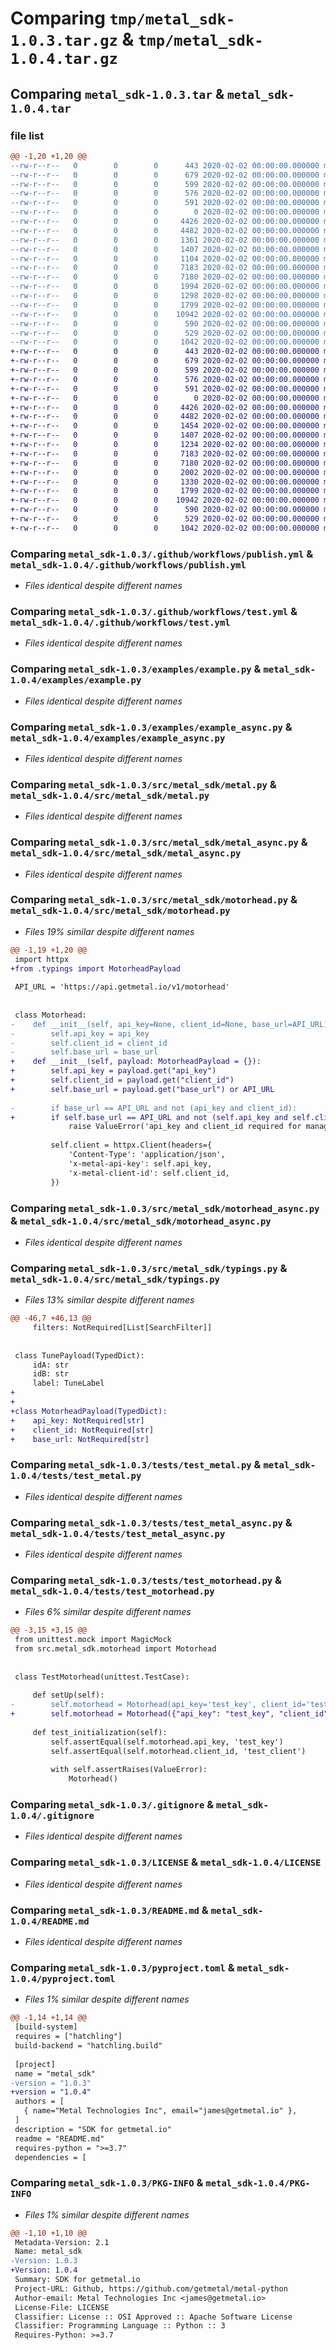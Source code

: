 # Comparing `tmp/metal_sdk-1.0.3.tar.gz` & `tmp/metal_sdk-1.0.4.tar.gz`

## Comparing `metal_sdk-1.0.3.tar` & `metal_sdk-1.0.4.tar`

### file list

```diff
@@ -1,20 +1,20 @@
--rw-r--r--   0        0        0      443 2020-02-02 00:00:00.000000 metal_sdk-1.0.3/.github/workflows/lint.yml
--rw-r--r--   0        0        0      679 2020-02-02 00:00:00.000000 metal_sdk-1.0.3/.github/workflows/publish.yml
--rw-r--r--   0        0        0      599 2020-02-02 00:00:00.000000 metal_sdk-1.0.3/.github/workflows/test.yml
--rw-r--r--   0        0        0      576 2020-02-02 00:00:00.000000 metal_sdk-1.0.3/examples/example.py
--rw-r--r--   0        0        0      591 2020-02-02 00:00:00.000000 metal_sdk-1.0.3/examples/example_async.py
--rw-r--r--   0        0        0        0 2020-02-02 00:00:00.000000 metal_sdk-1.0.3/src/metal_sdk/__init__.py
--rw-r--r--   0        0        0     4426 2020-02-02 00:00:00.000000 metal_sdk-1.0.3/src/metal_sdk/metal.py
--rw-r--r--   0        0        0     4482 2020-02-02 00:00:00.000000 metal_sdk-1.0.3/src/metal_sdk/metal_async.py
--rw-r--r--   0        0        0     1361 2020-02-02 00:00:00.000000 metal_sdk-1.0.3/src/metal_sdk/motorhead.py
--rw-r--r--   0        0        0     1407 2020-02-02 00:00:00.000000 metal_sdk-1.0.3/src/metal_sdk/motorhead_async.py
--rw-r--r--   0        0        0     1104 2020-02-02 00:00:00.000000 metal_sdk-1.0.3/src/metal_sdk/typings.py
--rw-r--r--   0        0        0     7183 2020-02-02 00:00:00.000000 metal_sdk-1.0.3/tests/test_metal.py
--rw-r--r--   0        0        0     7180 2020-02-02 00:00:00.000000 metal_sdk-1.0.3/tests/test_metal_async.py
--rw-r--r--   0        0        0     1994 2020-02-02 00:00:00.000000 metal_sdk-1.0.3/tests/test_motorhead.py
--rw-r--r--   0        0        0     1298 2020-02-02 00:00:00.000000 metal_sdk-1.0.3/tests/test_motorhead_async.py
--rw-r--r--   0        0        0     1799 2020-02-02 00:00:00.000000 metal_sdk-1.0.3/.gitignore
--rw-r--r--   0        0        0    10942 2020-02-02 00:00:00.000000 metal_sdk-1.0.3/LICENSE
--rw-r--r--   0        0        0      590 2020-02-02 00:00:00.000000 metal_sdk-1.0.3/README.md
--rw-r--r--   0        0        0      529 2020-02-02 00:00:00.000000 metal_sdk-1.0.3/pyproject.toml
--rw-r--r--   0        0        0     1042 2020-02-02 00:00:00.000000 metal_sdk-1.0.3/PKG-INFO
+-rw-r--r--   0        0        0      443 2020-02-02 00:00:00.000000 metal_sdk-1.0.4/.github/workflows/lint.yml
+-rw-r--r--   0        0        0      679 2020-02-02 00:00:00.000000 metal_sdk-1.0.4/.github/workflows/publish.yml
+-rw-r--r--   0        0        0      599 2020-02-02 00:00:00.000000 metal_sdk-1.0.4/.github/workflows/test.yml
+-rw-r--r--   0        0        0      576 2020-02-02 00:00:00.000000 metal_sdk-1.0.4/examples/example.py
+-rw-r--r--   0        0        0      591 2020-02-02 00:00:00.000000 metal_sdk-1.0.4/examples/example_async.py
+-rw-r--r--   0        0        0        0 2020-02-02 00:00:00.000000 metal_sdk-1.0.4/src/metal_sdk/__init__.py
+-rw-r--r--   0        0        0     4426 2020-02-02 00:00:00.000000 metal_sdk-1.0.4/src/metal_sdk/metal.py
+-rw-r--r--   0        0        0     4482 2020-02-02 00:00:00.000000 metal_sdk-1.0.4/src/metal_sdk/metal_async.py
+-rw-r--r--   0        0        0     1454 2020-02-02 00:00:00.000000 metal_sdk-1.0.4/src/metal_sdk/motorhead.py
+-rw-r--r--   0        0        0     1407 2020-02-02 00:00:00.000000 metal_sdk-1.0.4/src/metal_sdk/motorhead_async.py
+-rw-r--r--   0        0        0     1234 2020-02-02 00:00:00.000000 metal_sdk-1.0.4/src/metal_sdk/typings.py
+-rw-r--r--   0        0        0     7183 2020-02-02 00:00:00.000000 metal_sdk-1.0.4/tests/test_metal.py
+-rw-r--r--   0        0        0     7180 2020-02-02 00:00:00.000000 metal_sdk-1.0.4/tests/test_metal_async.py
+-rw-r--r--   0        0        0     2002 2020-02-02 00:00:00.000000 metal_sdk-1.0.4/tests/test_motorhead.py
+-rw-r--r--   0        0        0     1330 2020-02-02 00:00:00.000000 metal_sdk-1.0.4/tests/test_motorhead_async.py
+-rw-r--r--   0        0        0     1799 2020-02-02 00:00:00.000000 metal_sdk-1.0.4/.gitignore
+-rw-r--r--   0        0        0    10942 2020-02-02 00:00:00.000000 metal_sdk-1.0.4/LICENSE
+-rw-r--r--   0        0        0      590 2020-02-02 00:00:00.000000 metal_sdk-1.0.4/README.md
+-rw-r--r--   0        0        0      529 2020-02-02 00:00:00.000000 metal_sdk-1.0.4/pyproject.toml
+-rw-r--r--   0        0        0     1042 2020-02-02 00:00:00.000000 metal_sdk-1.0.4/PKG-INFO
```

### Comparing `metal_sdk-1.0.3/.github/workflows/publish.yml` & `metal_sdk-1.0.4/.github/workflows/publish.yml`

 * *Files identical despite different names*

### Comparing `metal_sdk-1.0.3/.github/workflows/test.yml` & `metal_sdk-1.0.4/.github/workflows/test.yml`

 * *Files identical despite different names*

### Comparing `metal_sdk-1.0.3/examples/example.py` & `metal_sdk-1.0.4/examples/example.py`

 * *Files identical despite different names*

### Comparing `metal_sdk-1.0.3/examples/example_async.py` & `metal_sdk-1.0.4/examples/example_async.py`

 * *Files identical despite different names*

### Comparing `metal_sdk-1.0.3/src/metal_sdk/metal.py` & `metal_sdk-1.0.4/src/metal_sdk/metal.py`

 * *Files identical despite different names*

### Comparing `metal_sdk-1.0.3/src/metal_sdk/metal_async.py` & `metal_sdk-1.0.4/src/metal_sdk/metal_async.py`

 * *Files identical despite different names*

### Comparing `metal_sdk-1.0.3/src/metal_sdk/motorhead.py` & `metal_sdk-1.0.4/src/metal_sdk/motorhead.py`

 * *Files 19% similar despite different names*

```diff
@@ -1,19 +1,20 @@
 import httpx
+from .typings import MotorheadPayload
 
 API_URL = 'https://api.getmetal.io/v1/motorhead'
 
 
 class Motorhead:
-    def __init__(self, api_key=None, client_id=None, base_url=API_URL):
-        self.api_key = api_key
-        self.client_id = client_id
-        self.base_url = base_url
+    def __init__(self, payload: MotorheadPayload = {}):
+        self.api_key = payload.get("api_key")
+        self.client_id = payload.get("client_id")
+        self.base_url = payload.get("base_url") or API_URL
 
-        if base_url == API_URL and not (api_key and client_id):
+        if self.base_url == API_URL and not (self.api_key and self.client_id):
             raise ValueError('api_key and client_id required for managed motorhead')
 
         self.client = httpx.Client(headers={
             'Content-Type': 'application/json',
             'x-metal-api-key': self.api_key,
             'x-metal-client-id': self.client_id,
         })
```

### Comparing `metal_sdk-1.0.3/src/metal_sdk/motorhead_async.py` & `metal_sdk-1.0.4/src/metal_sdk/motorhead_async.py`

 * *Files identical despite different names*

### Comparing `metal_sdk-1.0.3/src/metal_sdk/typings.py` & `metal_sdk-1.0.4/src/metal_sdk/typings.py`

 * *Files 13% similar despite different names*

```diff
@@ -46,7 +46,13 @@
     filters: NotRequired[List[SearchFilter]]
 
 
 class TunePayload(TypedDict):
     idA: str
     idB: str
     label: TuneLabel
+
+
+class MotorheadPayload(TypedDict):
+    api_key: NotRequired[str]
+    client_id: NotRequired[str]
+    base_url: NotRequired[str]
```

### Comparing `metal_sdk-1.0.3/tests/test_metal.py` & `metal_sdk-1.0.4/tests/test_metal.py`

 * *Files identical despite different names*

### Comparing `metal_sdk-1.0.3/tests/test_metal_async.py` & `metal_sdk-1.0.4/tests/test_metal_async.py`

 * *Files identical despite different names*

### Comparing `metal_sdk-1.0.3/tests/test_motorhead.py` & `metal_sdk-1.0.4/tests/test_motorhead.py`

 * *Files 6% similar despite different names*

```diff
@@ -3,15 +3,15 @@
 from unittest.mock import MagicMock
 from src.metal_sdk.motorhead import Motorhead
 
 
 class TestMotorhead(unittest.TestCase):
 
     def setUp(self):
-        self.motorhead = Motorhead(api_key='test_key', client_id='test_client')
+        self.motorhead = Motorhead({"api_key": "test_key", "client_id": "test_client"})
 
     def test_initialization(self):
         self.assertEqual(self.motorhead.api_key, 'test_key')
         self.assertEqual(self.motorhead.client_id, 'test_client')
 
         with self.assertRaises(ValueError):
             Motorhead()
```

### Comparing `metal_sdk-1.0.3/.gitignore` & `metal_sdk-1.0.4/.gitignore`

 * *Files identical despite different names*

### Comparing `metal_sdk-1.0.3/LICENSE` & `metal_sdk-1.0.4/LICENSE`

 * *Files identical despite different names*

### Comparing `metal_sdk-1.0.3/README.md` & `metal_sdk-1.0.4/README.md`

 * *Files identical despite different names*

### Comparing `metal_sdk-1.0.3/pyproject.toml` & `metal_sdk-1.0.4/pyproject.toml`

 * *Files 1% similar despite different names*

```diff
@@ -1,14 +1,14 @@
 [build-system]
 requires = ["hatchling"]
 build-backend = "hatchling.build"
 
 [project]
 name = "metal_sdk"
-version = "1.0.3"
+version = "1.0.4"
 authors = [
   { name="Metal Technologies Inc", email="james@getmetal.io" },
 ]
 description = "SDK for getmetal.io"
 readme = "README.md"
 requires-python = ">=3.7"
 dependencies = [
```

### Comparing `metal_sdk-1.0.3/PKG-INFO` & `metal_sdk-1.0.4/PKG-INFO`

 * *Files 1% similar despite different names*

```diff
@@ -1,10 +1,10 @@
 Metadata-Version: 2.1
 Name: metal_sdk
-Version: 1.0.3
+Version: 1.0.4
 Summary: SDK for getmetal.io
 Project-URL: Github, https://github.com/getmetal/metal-python
 Author-email: Metal Technologies Inc <james@getmetal.io>
 License-File: LICENSE
 Classifier: License :: OSI Approved :: Apache Software License
 Classifier: Programming Language :: Python :: 3
 Requires-Python: >=3.7
```

